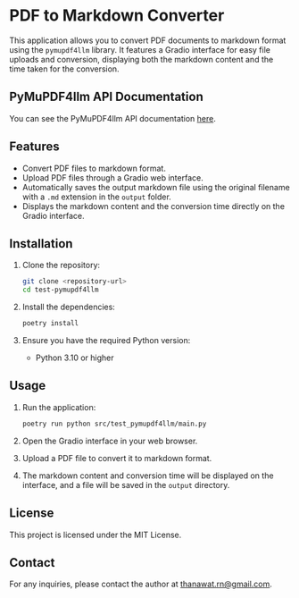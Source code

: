# PDF to Markdown Converter

This application allows you to convert PDF documents to markdown format using the `pymupdf4llm` library. It features a Gradio interface for easy file uploads and conversion, displaying both the markdown content and the time taken for the conversion.

## PyMuPDF4llm API Documentation

You can see the PyMuPDF4llm API documentation [here](https://pymupdf.readthedocs.io/en/latest/pymupdf4llm/api.html#pymupdf4llm-api).

## Features

- Convert PDF files to markdown format.
- Upload PDF files through a Gradio web interface.
- Automatically saves the output markdown file using the original filename with a `.md` extension in the `output` folder.
- Displays the markdown content and the conversion time directly on the Gradio interface.

## Installation

1. Clone the repository:
   ```bash
   git clone <repository-url>
   cd test-pymupdf4llm
   ```

2. Install the dependencies:
   ```bash
   poetry install
   ```

3. Ensure you have the required Python version:
   - Python 3.10 or higher

## Usage

1. Run the application:
   ```bash
   poetry run python src/test_pymupdf4llm/main.py
   ```

2. Open the Gradio interface in your web browser.

3. Upload a PDF file to convert it to markdown format.

4. The markdown content and conversion time will be displayed on the interface, and a file will be saved in the `output` directory.

## License

This project is licensed under the MIT License.

## Contact

For any inquiries, please contact the author at thanawat.rn@gmail.com.

